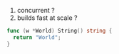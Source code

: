 1. concurrent ?
2. builds fast at scale ?

```go
func (w *World) String() string {
  return "World";
}
```

